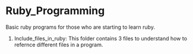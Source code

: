 # Ruby_Programming
Basic ruby programs for those who are starting to learn ruby.
1. Include_files_in_ruby: This folder contains 3 files to understand how to refernce different files in a program.
